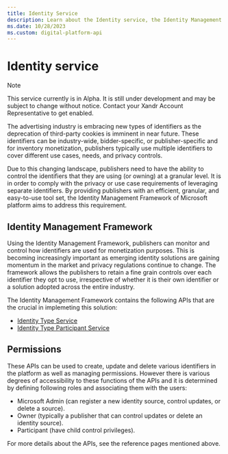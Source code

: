 ```yaml
---
title: Identity Service
description: Learn about the Identity service, the Identity Management Framework, and how publishers can monitor and control the identifiers for monetization purposes.
ms.date: 10/28/2023
ms.custom: digital-platform-api
---
```


# Identity service

> [!NOTE]
> This service currently is in Alpha. It is still under development and may be subject to change without notice. Contact your Xandr Account Representative to get enabled.

The advertising industry is embracing new types of identifiers as the deprecation of third-party cookies is imminent in near future. These identifiers can be industry-wide, bidder-specific, or publisher-specific and for inventory monetization, publishers typically use multiple identifiers to cover different use cases, needs, and privacy controls.

Due to this changing landscape, publishers need to have the ability to control the identifiers that they are using (or owning) at a granular level. It is in order to comply with the privacy or use case requirements of leveraging separate identifiers. By providing publishers with an efficient, granular, and easy-to-use tool set, the Identity Management Framework of Microsoft platform aims to address this requirement.

## Identity Management Framework

Using the Identity Management Framework, publishers can monitor and control how identifiers are used for monetization purposes. This is becoming increasingly important as emerging identity solutions are gaining momentum in the market and privacy regulations continue to change. The framework allows the publishers to retain a fine grain controls over each identifier they opt to use, irrespective of whether it is their own identifier or a solution adopted across the entire industry.

The Identity Management Framework contains the following APIs that are the crucial in implemeting this solution:

- [Identity Type Service](identity-type-service.md)
- [Identity Type Participant Service](identity-type-participant-service.md)

## Permissions

These APIs can be used to create, update and delete various identifiers in the platform as well as managing permissions. However there is various degrees of accessibility to these functions of the APIs and it is determined by defining following roles and associating them with the users:

- Microsoft Admin (can register a new identity source, control updates, or delete a source).
- Owner (typically a publisher that can control updates or delete an identity source).
- Participant (have child control privileges).

For more details about the APIs, see the reference pages mentioned above.
